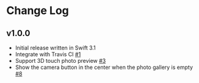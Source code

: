 # Change Log

## v1.0.0

* Initial release written in Swift 3.1
* Integrate with Travis CI [#1](https://github.com/carousell/pickle/pull/1)
* Support 3D touch photo preview [#3](https://github.com/carousell/pickle/pull/3)
* Show the camera button in the center when the photo gallery is empty [#8](https://github.com/carousell/pickle/pull/8)
